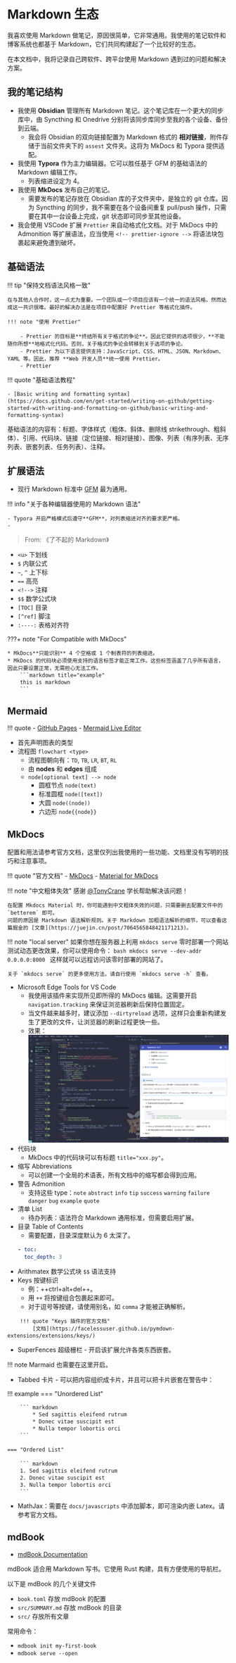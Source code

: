 # Markdown 生态

我喜欢使用 Markdown 做笔记，原因很简单，它非常通用。我使用的笔记软件和博客系统也都基于 Markdown，它们共同构建起了一个比较好的生态。

在本文档中，我将记录自己跨软件、跨平台使用 Markdown 遇到过的问题和解决方案。

## 我的笔记结构

-   我使用 **Obsidian** 管理所有 Markdown 笔记。这个笔记库在一个更大的同步库中，由 Syncthing 和 Onedrive 分别将该同步库同步至我的各个设备、备份到云端。
    -   我会将 Obsidian 的双向链接配置为 Markdown 格式的 **相对链接**，附件存储于当前文件夹下的 `assest` 文件夹。这将为 MkDocs 和 Typora 提供适配。
-   我使用 **Typora** 作为主力编辑器。它可以胜任基于 GFM 的基础语法的 Markdown 编辑工作。
    -   列表缩进设定为 4。
-   我使用 **MkDocs** 发布自己的笔记。
    -   需要发布的笔记存放在 Obsidian 库的子文件夹中，是独立的 git 仓库。因为 Syncthing 的同步，我不需要在各个设备间重复 pull/push 操作，只需要在其中一台设备上完成，git 状态即可同步至其他设备。
-   我会使用 VSCode 扩展 `Prettier` 来自动格式化文档。对于 MkDocs 中的 Admonition 等扩展语法，应当使用 `<!-- prettier-ignore -->` 将语法块包裹起来避免遭到破坏。

## 基础语法

<!-- prettier-ignore-start -->
!!! tip "保持文档语法风格一致"

    在与其他人合作时，这一点尤为重要。一个团队或一个项目应该有一个统一的语法风格，然而达成这一共识很难。最好的解决办法是在项目中配置好 Prettier 等格式化插件。

    !!! note "使用 Prettier"
        
        - Prettier 的目标是**终结所有关于格式的争论**。因此它提供的选项很少，**不能随你所想**地格式化代码。否则，关于格式的争论会转移到关于选项的争论。
        - Prettier 为以下语言提供支持：JavaScript、CSS、HTML、JSON、Markdown、YAML 等。因此，推荐 **Web 开发人员**统一使用 Prettier。
        - Prettier 
<!-- prettier-ignore-end -->

<!-- prettier-ignore-start -->
!!! quote "基础语法教程"
    
    - [Basic writing and formatting syntax](https://docs.github.com/en/get-started/writing-on-github/getting-started-with-writing-and-formatting-on-github/basic-writing-and-formatting-syntax)
<!-- prettier-ignore-end -->

基础语法的内容有：标题、字体样式（粗体、斜体、删除线 strikethrough、粗斜体）、引用、代码块、链接（定位链接、相对链接）、图像、列表（有序列表、无序列表、嵌套列表、任务列表）、注释。

## 扩展语法

-   现行 Markdown 标准中 [GFM](https://github.github.com/gfm) 最为通用。

<!-- prettier-ignore-start -->
!!! info "关于各种编辑器使用的 Markdown 语法"
    
    - Typora 开启严格模式后遵守**GFM**，对列表缩进对齐的要求更严格。
    - 
<!-- prettier-ignore-end -->

> From:
> 《了不起的 Markdown》

-   `<u>` 下划线
-   `$` 内联公式
-   `~`, `^` 上下标
-   `==` 高亮
-   `<!-->` 注释
-   `$$` 数学公式块
-   `[TOC]` 目录
-   `[^ref]` 脚注
-   `:----:` 表格对齐符

<!-- prettier-ignore-start -->
???+ note "For Compatible with MkDocs"

    * MkDocs**只能识别** 4 个空格或 1 个制表符的列表缩进。
    * MkDocs 的代码块必须使用支持的语言标签才能正常工作。这些标签涵盖了几乎所有语言，因此只要设置正常，无需担心无法工作。
        ```markdown title="example"
        this is markdown
        ```
<!-- prettier-ignore-end -->

## Mermaid

<!-- prettier-ignore-start -->
!!! quote
    -   [GitHub Pages](https://mermaid-js.github.io/mermaid/#/)
    -   [Mermaid Live Editor](https://mermaid-js.github.io/mermaid-live-editor/)
<!-- prettier-ignore-end -->

-   首先声明图表的类型
-   流程图 `flowchart <type>`
    -   流程图朝向有：`TD`, `TB`, `LR`, `BT`, `RL`
    -   由 **nodes** 和 **edges** 组成
    -   `node[optional text] --> node`
        -   圆框节点 `node(text)`
        -   标准圆框 `node([text])`
        -   大圆 `node((node))`
        -   六边形 `node{{node}}`

## MkDocs

配置和用法请参考官方文档，这里仅列出我使用的一些功能、文档里没有写明的技巧和注意事项。

<!-- prettier-ignore-start -->
!!! quote "官方文档"
    -   [MkDocs](https://www.mkdocs.org/)
    -   [Material for MkDocs](https://squidfunk.github.io/mkdocs-material/)

!!! note "中文粗体失效"
    感谢 [@TonyCrane](https://tonycrane.cc/) 学长帮助解决该问题！

    在配置 Mkdocs Material 时，你可能遇到中文粗体失效的问题，只需要删去配置文件中的 `betterem` 即可。
    问题的原因是 Markdown 语法解析规则。关于 Markdown 加粗语法解析的细节，可以查看这篇掘金的 [文章](https://juejin.cn/post/7064565848421171213)。

!!! note "local server"
    如果你想在服务器上利用 `mkdocs serve` 零时部署一个网站测试动态更改效果，你可以使用命令：
    ```bash
    mkdocs serve --dev-addr 0.0.0.0:8000
    ```
    这样就可以远程访问该零时部署的网站了。

    关于 `mkdocs serve` 的更多使用方法，请自行使用 `mkdocs serve -h` 查看。
<!-- prettier-ignore-end -->

-   Microsoft Edge Tools for VS Code
    -   我使用该插件来实现所见即所得的 MkDocs 编辑。这需要开启 `navigation.tracking` 来保证浏览器刷新后保持位置固定。
    -   当文件越来越多时，建议添加 `--dirtyreload` 选项，这样只会重新构建发生了更改的文件，让浏览器的刷新过程更快一些。
    -   效果：![image-20221212104749090](assets/image-20221212104749090.png)
-   代码块
    -   MkDocs 中的代码块可以有标题 `title="xxx.py"`。
-   缩写 Abbreviations
    -   可以创建一个全局的术语表，所有文档中的缩写都会得到应用。
-   警告 Admonition
    -   支持这些 type：`note` `abstract` `info` `tip` `success` `warning` `failure` `danger` `bug` `example` `quote`
-   清单 List
    -   待办列表：语法符合 Markdown 通用标准，但需要启用扩展。
-   目录 Table of Contents
    -   需要配置，目录深度默认为 6 太深了。
    ```yaml
    - toc:
      toc_depth: 3
    ```
-   Arithmatex 数学公式块 `$$` 语法支持
-   Keys 按键标识
    -   例：++ctrl+alt+del++。
    -   用 `++` 将按键组合包裹起来即可。
    -   对于逗号等按键，请使用别名，如 `comma` 才能被正确解析。

<!-- prettier-ignore-start -->
        !!! quote "Keys 插件的官方文档"
            [文档](https://facelessuser.github.io/pymdown-extensions/extensions/keys/)
<!-- prettier-ignore-end -->

-   SuperFences 超级栅栏 - 开启该扩展允许各类东西嵌套。

<!-- prettier-ignore-start -->
!!! note
    Marmaid 也需要在这里开启。
<!-- prettier-ignore-end -->

-   Tabbed 卡片 - 可以把内容组织成卡片，并且可以把卡片嵌套在警告中：

<!-- prettier-ignore-start -->
!!! example
    === "Unordered List"

        ``` markdown
            * Sed sagittis eleifend rutrum
            * Donec vitae suscipit est
            * Nulla tempor lobortis orci
        ```
    
    === "Ordered List"
    
        ``` markdown
        1. Sed sagittis eleifend rutrum
        2. Donec vitae suscipit est
        3. Nulla tempor lobortis orci
        ```
<!-- prettier-ignore-end -->

-   MathJax：需要在 `docs/javascripts` 中添加脚本，即可渲染内嵌 Latex。请参考官方文档。

## mdBook

- [mdBook Documentation](https://rust-lang.github.io/mdBook/)

mdBook 适合用 Markdown 写书。它使用 Rust 构建，具有方便使用的导航栏。

以下是 mdBook 的几个关键文件

- `book.toml` 存放 mdBook 的配置
- `src/SUMMARY.md` 存放 mdBook 的目录
- `src/` 存放所有文章

常用命令：

- `mdbook init my-first-book`
- `mdbook serve --open`
